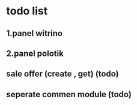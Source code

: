 # todo list

## 1.panel witrino

## 2.panel polotik

## sale offer (create , get) (todo)

## seperate commen module (todo)
